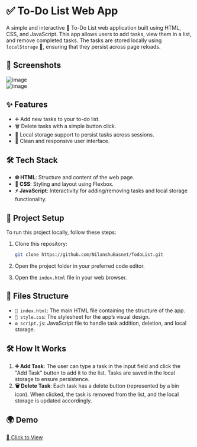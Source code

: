 # ✅ To-Do List Web App

A simple and interactive 📝 To-Do List web application built using HTML, CSS, and JavaScript. This app allows users to add tasks, view them in a list, and remove completed tasks. The tasks are stored locally using `localStorage` 📁, ensuring that they persist across page reloads.

## 📸 Screenshots
![image](https://github.com/user-attachments/assets/d2d7e8d1-cb18-4da2-b052-a3ff3358a652)  
![image](https://github.com/user-attachments/assets/34f85d66-b3fe-491d-a67a-c743e397445c)  

## ✨ Features

- ➕ Add new tasks to your to-do list.
- 🗑️ Delete tasks with a simple button click.
- 💾 Local storage support to persist tasks across sessions.
- 🎨 Clean and responsive user interface.

## 🛠️ Tech Stack

- **🌐 HTML**: Structure and content of the web page.
- **🎨 CSS**: Styling and layout using Flexbox.
- **⚡ JavaScript**: Interactivity for adding/removing tasks and local storage functionality.

## 🚀 Project Setup

To run this project locally, follow these steps:

1. Clone this repository:

   ```bash
   git clone https://github.com/NilanshuBasnet/TodoList.git
   ```

2. Open the project folder in your preferred code editor.

3. Open the `index.html` file in your web browser.

## 📂 Files Structure

- `📄 index.html`: The main HTML file containing the structure of the app.
- `🎨 style.css`: The stylesheet for the app’s visual design.
- `⚙️ script.js`: JavaScript file to handle task addition, deletion, and local storage.

## 🛠️ How It Works

1. **➕ Add Task**: The user can type a task in the input field and click the "Add Task" button to add it to the list. Tasks are saved in the local storage to ensure persistence.
2. **🗑️ Delete Task**: Each task has a delete button (represented by a bin icon). When clicked, the task is removed from the list, and the local storage is updated accordingly.

## 🌍 Demo
[🚀 Click to View](https://todo-list-eta-puce.vercel.app/)

